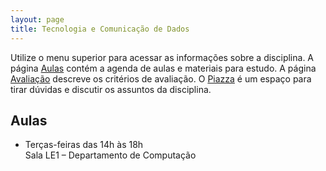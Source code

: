 ```yaml
---
layout: page
title: Tecnologia e Comunicação de Dados
---
```


Utilize o menu superior para acessar as informações sobre a disciplina. A página [Aulas](/aulas/) contém a agenda de aulas e materiais para estudo. A página [Avaliação](/avaliacao/) descreve os critérios de avaliação. O [Piazza](https://piazza.com/ufscar/winter2022/1001505/home) é um espaço para tirar dúvidas e discutir os assuntos da disciplina.


## Aulas

 * Terças-feiras das 14h às 18h<br />Sala LE1 – Departamento de Computação

